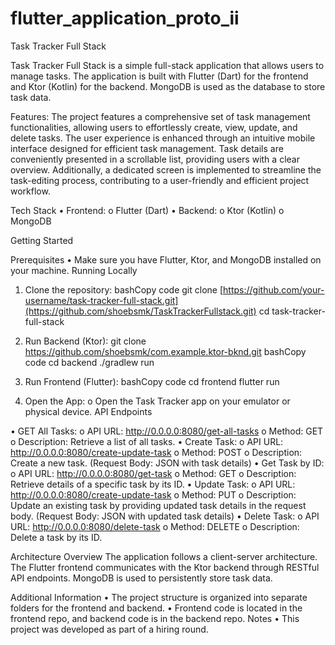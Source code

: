 # flutter_application_proto_ii

Task Tracker Full Stack

Task Tracker Full Stack is a simple full-stack application that allows users to manage tasks. The application is built with Flutter (Dart) for the frontend and Ktor (Kotlin) for the backend. MongoDB is used as the database to store task data.

Features:
The project features a comprehensive set of task management functionalities, allowing users to effortlessly create, view, update, and delete tasks. 
The user experience is enhanced through an intuitive mobile interface designed for efficient task management. 
Task details are conveniently presented in a scrollable list, providing users with a clear overview. 
Additionally, a dedicated screen is implemented to streamline the task-editing process, contributing to a user-friendly and efficient project workflow.

Tech Stack
•	Frontend:
o	Flutter (Dart)
•	Backend:
o	Ktor (Kotlin)
o	MongoDB


Getting Started

Prerequisites
•	Make sure you have Flutter, Ktor, and MongoDB installed on your machine.
Running Locally
1.	Clone the repository:
bashCopy code
git clone [https://github.com/your-username/task-tracker-full-stack.git](https://github.com/shoebsmk/TaskTrackerFullstack.git) cd task-tracker-full-stack

3.	Run Backend (Ktor):
git clone https://github.com/shoebsmk/com.example.ktor-bknd.git
bashCopy code
cd backend ./gradlew run

5.	Run Frontend (Flutter):
bashCopy code
cd frontend flutter run

7.	Open the App:
o	Open the Task Tracker app on your emulator or physical device.
API Endpoints

•	GET All Tasks:
o	API URL: http://0.0.0.0:8080/get-all-tasks
o	Method: GET
o	Description: Retrieve a list of all tasks.
•	Create Task:
o	API URL: http://0.0.0.0:8080/create-update-task
o	Method: POST
o	Description: Create a new task. (Request Body: JSON with task details)
•	Get Task by ID:
o	API URL: http://0.0.0.0:8080/get-task
o	Method: GET
o	Description: Retrieve details of a specific task by its ID.
•	Update Task:
o	API URL: http://0.0.0.0:8080/create-update-task
o	Method: PUT
o	Description: Update an existing task by providing updated task details in the request body. (Request Body: JSON with updated task details)
•	Delete Task:
o	API URL: http://0.0.0.0:8080/delete-task
o	Method: DELETE
o	Description: Delete a task by its ID.

Architecture Overview
The application follows a client-server architecture. The Flutter frontend communicates with the Ktor backend through RESTful API endpoints. MongoDB is used to persistently store task data.

Additional Information
•	The project structure is organized into separate folders for the frontend and backend.
•	Frontend code is located in the frontend repo, and backend code is in the backend repo.
Notes
•	This project was developed as part of a hiring round.


